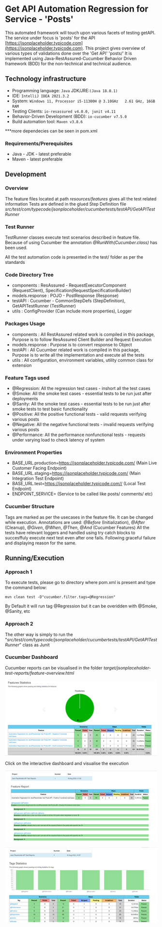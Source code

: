 # Get API Automation Regression for Service - 'Posts'

This automated framework will touch upon various facets of testing getAPI.
The service under focus is 'posts' for the API [https://jsonplaceholder.typicode.com](https://jsonplaceholder.typicode.com).
This project gives overview of various types of validations done over the 'Get API' 'posts/'
It is implemented using Java-RestAssured-Cucumber Behavior Driven framework (BDD) for the non-technical and technical audience.


## Technology infrastructure

- Programming language: `Java` JDK/JRE:`(Java 18.0.1)`
- IDE: `IntelliJ IDEA 2021.3.2`
- System: `Windows 11, Processor i5-11300H @ 3.10GHz   2.61 GHz, 16GB RAM`
- Testing Clients: `io-resassured v4.0.0, junit v4.11`
- Behavior-Driven Development (BDD): `io-cucumber v7.5.0`
- Build automation tool: `Maven v3.8.6`

***more dependecies can be seen in pom.xml

### Requirements/Prerequisites

- Java - JDK - latest preferable
- Maven - latest preferable

## Development

### Overview

The feature files located at path _resources/features_ gives all the test related information
Tests are defined in the glued Step Definition file _src/test/com/typecode/jsonplaceholder/cucumbertests/testAPI/GetAPITestRunner_


### Test Runner

TestRunner classes execute test scenarios described in feature file. Because of using Cucumber the annotation
_@RunWith(Cucumber.class)_ has been used.

All the test automation code is presented in the test/ folder as per the standards

### Code Directory Tree
- components : ResAssured - RequestExecutorComponent (RequestClient), Specification(RequestSpecificationBuilder)
- models.response : POJO - PostResponse (Response)
- testAPI : Cucumber - CommonStepDefs (StepDefinition), GetAPITestRunner (TestRunner)
- utils : ConfigProvider (Can include more properties), Logger

### Packages Usage
- components : All RestAssured related work is compiled in this package, Purpose is to follow ResAssured Client Builder and Request Execution
- models.response : Purpose is to convert response to Object
- testAPI : All Cucumber related work is compiled in this package, Purpose is to write all the implementation and execute all the tests
- utils : All configuration, environment variables, utility common class for extension

### Feature Tags used
- @Regression: All the regression test cases - inshort all the test cases
- @Smoke: All the smoke test cases - essential tests to be run just after deployments
- @Sanity: All the smoke test cases - essential tests to be run just after smoke tests to test basic functionality
- @Positive: All the positive functional tests - valid requests verifying various posts
- @Negative: All the negative functional tests - invalid requests verifying various posts
- @Performance: All the performance nonfunctional tests - requests under varying load to check latency of system

### Environment Properties 
- BASE_URL.production=https://jsonplaceholder.typicode.com/ (Main Live Customer Facing Endpoint)
- BASE_URL.staging=https://jsonplaceholder.typicode.com/ (Main Integration Test Endpoint)
- BASE_URL.test=https://jsonplaceholder.typicode.com// (Local Test Endpoint)
- ENDPOINT_SERVICE= (Service to be called like posts/ comments/ etc)


### Cucumber Structure

Tags are marked as per the usecases in the feature file. It can be changed while execution.
Annotations are used: _@Before_ (Initialization), _@After_ (Cleanup), _@Given_, _@When_, _@Then_, _@And_ (Cucumber Features)
All the tests have relevant loggers and handled using try catch blocks to succesffuly execute next test even after one fails.
Following graceful failure and displaying reason for the same.


## Running/Execution

### Approach 1
To execute tests, please go to directory where pom.xml is present and type the command below:
```
mvn clean test -D"cucumber.filter.tags=@Regression"
```
By Default it will run tag @Regression but it can be overidden with @Smoke, @Sanity, etc

### Approach 2
The other way is simply to run the "_src/test/com/typecode/jsonplaceholder/cucumbertests/testAPI/GetAPITestRunner_" class as Junit 


### Cucumber Dashboard

Cucumber reports can be visualised in the folder _target/jsonplaceholder-test-reports/feature-overview.html_

![img.png](img.png)

Click on the interactive dashboard and visualise the execution

![img_1.png](img_1.png)

![img_2.png](img_2.png)